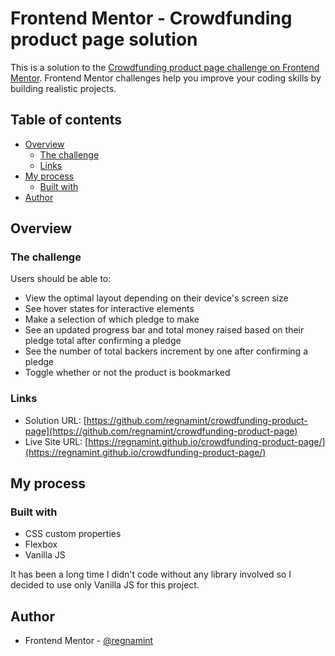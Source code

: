 # Frontend Mentor - Crowdfunding product page solution

This is a solution to the [Crowdfunding product page challenge on Frontend Mentor](https://www.frontendmentor.io/challenges/crowdfunding-product-page-7uvcZe7ZR). Frontend Mentor challenges help you improve your coding skills by building realistic projects. 

## Table of contents

- [Overview](#overview)
  - [The challenge](#the-challenge)
  - [Links](#links)
- [My process](#my-process)
  - [Built with](#built-with)
- [Author](#author)

## Overview

### The challenge

Users should be able to:

- View the optimal layout depending on their device's screen size
- See hover states for interactive elements
- Make a selection of which pledge to make
- See an updated progress bar and total money raised based on their pledge total after confirming a pledge
- See the number of total backers increment by one after confirming a pledge
- Toggle whether or not the product is bookmarked

### Links

- Solution URL: [https://github.com/regnamint/crowdfunding-product-page](https://github.com/regnamint/crowdfunding-product-page)
- Live Site URL: [https://regnamint.github.io/crowdfunding-product-page/](https://regnamint.github.io/crowdfunding-product-page/)

## My process

### Built with

- CSS custom properties
- Flexbox
- Vanilla JS

It has been a long time I didn't code without any library involved so I decided to use only Vanilla JS for this project.

## Author

- Frontend Mentor - [@regnamint](https://www.frontendmentor.io/profile/regnamint)
